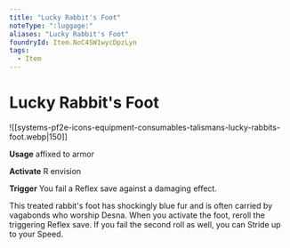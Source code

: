 ```yaml
---
title: "Lucky Rabbit's Foot"
noteType: ":luggage:"
aliases: "Lucky Rabbit's Foot"
foundryId: Item.NoC4SW1wycDpzLyn
tags:
  - Item
---
```


# Lucky Rabbit's Foot
![[systems-pf2e-icons-equipment-consumables-talismans-lucky-rabbits-foot.webp|150]]

**Usage** affixed to armor

**Activate** R envision

**Trigger** You fail a Reflex save against a damaging effect.

This treated rabbit's foot has shockingly blue fur and is often carried by vagabonds who worship Desna. When you activate the foot, reroll the triggering Reflex save. If you fail the second roll as well, you can Stride up to your Speed.
